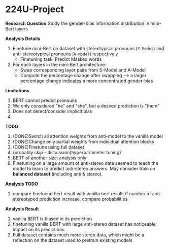 # 224U-Project

**Research Question**
Study the gender-bias information distribution in mini-Bert layers

**Analysis Details**
1. Finetune mini-Bert on dataset with stereotypical pronouns (`S-Model`) and anti-stereotypical pronouns (`A-Model`) respectively
    - Finetuning task: Predict Masked words
2. For each layers in the mini-Bert architecture:
    - Swap corresponding layer pairs from S-Model and A-Model 
    - Compute the percentage change after swapping --> a larger percentage change indicates a more concentrated gender-bias 

**Limitations**
1. BERT cannot predict pronouns 
2. We only considered "he" and "she", but a desired prediction is "them" 
3. Does not detect/consider implicit bias
4. 
**TODO**
1. (DONE)Switch all attention weights from anti-model to the vanilla model
2. (DONE)Change only partial weights from individual attention blocks
3. (DONE)Finetune using full dataset
4. (probably skip - discussion)hyperparameter tuning?
5. BERT of another size: analysis only
6. Finetuning on a large amount of anti-stereo data seemed to teach the model to learn to predict anti-stereo answers. May consider train on **balanced dataset** (including anti & stereo).

**Analysis TODO**
1. compare finetuend bert result with vanilla bert result: if number of anti-stereotyped prediction increase, compare probabilities

**Analysis Result**
1. vanilla BERT is biased in its prediction
2. finetuning vanilla BERT with large anti-stereo dataset has noticeable impact on its predictions.
3. Full dataset contains much more stereo data, which might be a reflection on the dataset used to pretrain existing models


